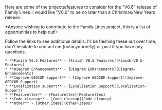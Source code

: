 Here are some of the projects/features to consider for the "V0.6" release of Family Lines. I would like "V0.6" to be no later than a Christmas/New Years release.

+Anyone wishing to contribute to the Family Lines project, this is a list of opportunities to help out!+

Follow the links to see additional details. I'll be fleshing these out over time; don't hesitate to contact me (notonyournelly) or post if you have any questions.

	* **Finish V0.5 Features** - [Finish V0.5 Features](Finish-V0.5-Features)
	* **Diagram Enhancements** - [Diagram Enhancements](Diagram-Enhancements)
	* **Improve GEDCOM support** - [Improve GEDCOM Support](Improve-GEDCOM-Support)
	* **Localization support** - [Localization Support](Localization-Support)
	* **Featurettes** - [Featurettes](Featurettes)
	* **Code cleanup** - [Code cleanup](Code-cleanup)
	* **Other** - [Other Items](Other-Items)
